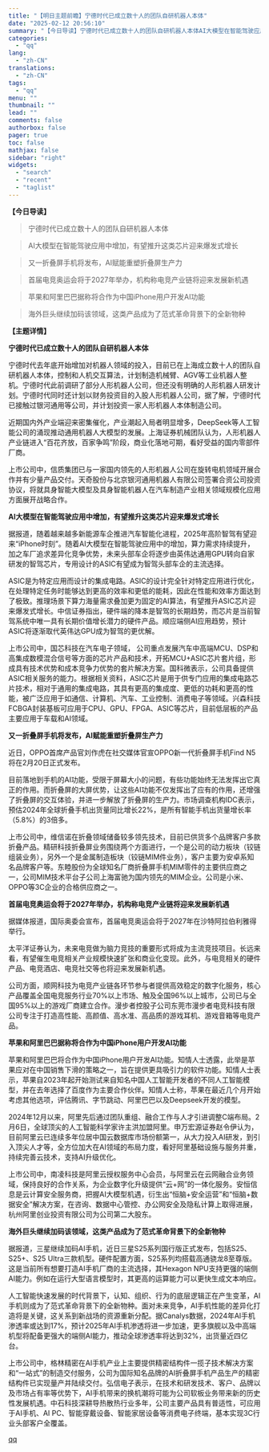 ```yaml
---
title: "【明日主题前瞻】宁德时代已成立数十人的团队自研机器人本体"
date: "2025-02-12 20:56:10"
summary: "【今日导读】宁德时代已成立数十人的团队自研机器人本体AI大模型在智能驾驶应用中增加，有望推升这类芯片..."
categories:
  - "qq"
lang:
  - "zh-CN"
translations:
  - "zh-CN"
tags:
  - "qq"
menu: ""
thumbnail: ""
lead: ""
comments: false
authorbox: false
pager: true
toc: false
mathjax: false
sidebar: "right"
widgets:
  - "search"
  - "recent"
  - "taglist"
---
```


**【今日导读】**

> 宁德时代已成立数十人的团队自研机器人本体

> AI大模型在智能驾驶应用中增加，有望推升这类芯片迎来爆发式增长

> 又一折叠屏手机将发布，AI赋能重塑折叠屏生产力

> 首届电竞奥运会将于2027年举办，机构称电竞产业链将迎来发展新机遇

> 苹果和阿里巴巴据称将合作为中国iPhone用户开发AI功能

> 海外巨头继续加码该领域，这类产品成为了范式革命背景下的全新物种

**【主题详情】**

**宁德时代已成立数十人的团队自研机器人本体**

宁德时代去年底开始增加对机器人领域的投入，目前已在上海成立数十人的团队自研机器人本体，控制和人机交互算法，计划制造机械臂、AGV等工业机器人整机。宁德时代此前调研了部分人形机器人公司，但还没有明确的人形机器人研发计划。宁德时代同时还计划以财务投资目的入股人形机器人公司，据了解，宁德时代已接触过银河通用等公司，并计划投资一家人形机器人本体制造公司。

近期国内外产业端迎来密集催化，产业潮起入局者明显增多，DeepSeek等人工智能公司的涌现推动通用机器人大模型的发展。上海证券机械团队认为，人形机器人产业链进入“百花齐放，百家争鸣”阶段，商业化落地可期，看好受益的国内零部件厂商。

上市公司中，信质集团已与一家国内领先的人形机器人公司在旋转电机领域开展合作并有少量产品交付。天奇股份与北京银河通用机器人有限公司签署合资公司投资协议，将就具身智能大模型及具身智能机器人在汽车制造产业相关领域规模化应用方面展开战略合作。

**AI大模型在智能驾驶应用中增加，有望推升这类芯片迎来爆发式增长**

据报道，随着越来越多新能源车企推进汽车智能化进程，2025年高阶智驾有望迎来“iPhone时刻”。随着AI大模型在智能驾驶应用中的增加，算力需求持续提升，加之车厂追求差异化竞争优势，未来头部车企将逐步由英伟达通用GPU转向自家研发的智驾芯片，专用设计的ASIC有望成为智驾头部车企的主流选择。

ASIC是为特定应用而设计的集成电路。ASIC的设计完全针对特定应用进行优化，在处理特定任务时能够达到更高的效率和更低的能耗，因此在性能和效率方面达到了极致。推理场景下算力海量需求叠加更为固定的AI算法，有望推升ASIC芯片迎来爆发式增长。中信证券指出，硬件端的降本是智驾的长期趋势，而芯片是当前智驾系统中唯一具有长期价值增长潜力的硬件产品。顺应端侧AI应用趋势，预计ASIC将逐渐取代英伟达GPU成为智驾的更优解。

上市公司中，国芯科技在汽车电子领域， 公司重点发展汽车中高端MCU、DSP和高集成数模混合信号等方面的芯片产品和技术，开拓MCU+ASIC芯片套片组，形成具有技术优势和成本竞争力优势的套片解决方案。国科微表示，公司具备提供ASIC相关服务的能力。根据相关资料，ASIC芯片是用于供专门应用的集成电路芯片技术，相对于通用的集成电路，其具有更高的集成度、更低的功耗和更高的性能，被广泛应用于如通信、计算机、汽车、工业控制、消费电子等领域。兴森科技FCBGA封装基板可应用于CPU、GPU、FPGA、ASIC等芯片，目前低层板的产品主要应用于车载和AI领域。

**又一折叠屏手机将发布，AI赋能重塑折叠屏生产力**

近日，OPPO首席产品官刘作虎在社交媒体官宣OPPO新一代折叠屏手机Find N5将在2月20日正式发布。

目前落地到手机的AI功能，受限于屏幕大小的问题，有些功能始终无法发挥出它真正的作用。而折叠屏的大屏优势，让这些AI功能不仅发挥出了应有的作用，还增强了折叠屏的交互体验，并进一步解放了折叠屏的生产力。市场调查机构IDC表示，预估2024年全球折叠手机出货量同比增长22%，是所有智能手机出货量增长率（5.8%）的3倍多。

上市公司中，维信诺在折叠领域储备较多领先技术，目前已供货多个品牌客户多款折叠产品。精研科技折叠屏业务围绕两个方面进行，一个是公司的动力板块（铰链组装业务），另外一个是金属制造板块（铰链MIM件业务），客户主要为安卓系知名品牌客户等。东睦股份为全球知名厂商折叠屏手机MIM零件的主要供应商之一，公司MIM技术平台子公司上海富驰为国内领先的MIM企业。公司是小米、OPPO等3C企业的合格供应商之一。

**首届电竞奥运会将于2027年举办，机构称电竞产业链将迎来发展新机遇**

据媒体报道，国际奥委会宣布，首届电竞奥运会将于2027年在沙特阿拉伯利雅得举行。

太平洋证券认为，未来电竞做为脑力竞技的重要形式将成为主流竞技项目。长远来看，有望催生电竞相关产业规模快速扩张和商业化变现。此外，与电竞相关的硬件产品、电竞酒店、电竞社交等也将迎来发展新机遇。

公司方面，顺网科技为电竞产业链各环节参与者提供高效稳定的数字化服务，核心产品覆盖全国电竞服务行业70%以上市场、触及全国96%以上城市，公司已与全国95%以上的游戏厂商建立合作。漫步者控股子公司东莞市漫步者电竞科技有限公司专注于打造高性能、高颜值、高水准、高品质的游戏耳机、游戏音箱等电竞产品。

**苹果和阿里巴巴据称将合作为中国iPhone用户开发AI功能**

苹果和阿里巴巴将合作为中国iPhone用户开发AI功能。知情人士透露，此举是苹果应对在中国销售下滑的策略之一，旨在提供更具吸引力的软件功能。知情人士表示，苹果自2023年起开始测试来自知名中国人工智能开发者的不同人工智能模型，并在去年选择了百度作为主要合作伙伴。知情人士称，苹果在最近几个月开始考虑其他选项，评估腾讯、字节跳动、阿里巴巴以及Deepseek开发的模型。

2024年12月以来，阿里先后通过团队重组、融合工作与人才引进调整C端布局。2月6日，全球顶尖的人工智能科学家许主洪加盟阿里。申万宏源证券赵令伊认为，目前阿里云已连续多年位居中国云数据库市场份额第一，从大力投入AI研发，到引入顶尖人才等，全方位加大在AI领域的布局力度，看好阿里基础设施与服务并重，持续完善云技术，支持AI升级优化。

上市公司中，南凌科技是阿里云授权服务中心会员，与阿里云在云网融合业务领域，保持良好的合作关系，为企业数字化升级提供“云+网”的一体化服务。安恒信息是云计算安全服务商，把握AI大模型机遇，衍生出“恒脑+安全运营”和“恒脑+数据安全”解决方案，在咨询、数据中心管控、办公网安全及隐私计算上取得进展，杭州阿里创业投资有限公司为公司第二大股东。

**海外巨头继续加码该领域，这类产品成为了范式革命背景下的全新物种**

据报道，三星继续加码AI手机，近日三星S25系列国行版正式发布，包括S25、S25+、S25 Ultra三款机型。硬件配置方面，S25系列均搭载高通骁龙8至尊版。这是当前所有想要打造AI手机厂商的主流选择，其Hexagon NPU支持更强的端侧AI能力。例如在运行大型语言模型时，其更高的运算能力可以更快生成文本响应。

人工智能快速发展的时代背景下，认知、组织、行为的底层逻辑正在产生变革，AI手机则成为了范式革命背景下的全新物种。面对未来竞争，AI手机性能的差异化打造将是关键，这关系到新战场的资源重新分配。据Canalys数据，2024年AI手机渗透率或达到17%，预计2025年AI手机渗透将进一步加速，更多旗舰以及中高端机型将配备更强大的端侧AI能力，推动全球渗透率将达到32%，出货量近四亿台。

上市公司中，格林精密在AI手机产业上主要提供精密结构件一揽子技术解决方案和“一站式”的制造交付服务，公司为国际知名品牌的AI折叠屏手机产品生产的精密结构件已实现量产并陆续交付。弘信电子表示，在技术和研发技术、客户、品牌以及市场占有率等优势下，AI手机带来的换机潮将可能为公司软板业务带来新的历史性发展机遇。中石科技深耕导热散热行业多年，公司主要产品具有普适性，可应用于AI手机、AI PC、智能穿戴设备、智能家居设备等消费电子终端，基本实现3C行业头部客户全覆盖。

[qq](https://new.qq.com/rain/a/20250212A08XDP00)
